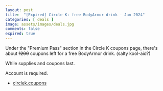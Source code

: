 ```yaml
---
layout: post
title:  "[Expired] Circle K: free BodyArmor drink - Jan 2024"
categories: [ deals ]
image: assets/images/deals.jpg
comments: false
expired: true
---
```


Under the "Premium Pass" section in the Circle K coupons page, there's about  ~~1200~~ coupons left for a free BodyArmor drink.  (salty kool-aid?)

While supplies and coupons last.

Account is required.

- [circlek.coupons](https://circlek.coupons/)


